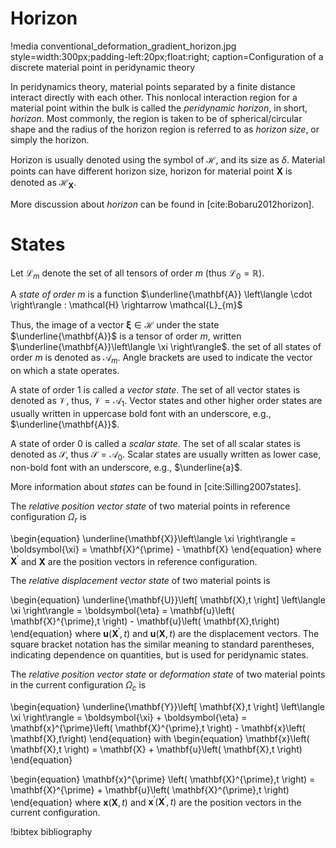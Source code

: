 # Horizon

!media conventional_deformation_gradient_horizon.jpg style=width:300px;padding-left:20px;float:right;
       caption=Configuration of a discrete material point in peridynamic theory

In peridynamics theory, material points separated by a finite distance interact directly with each other. This nonlocal interaction region for a material point within the bulk is called the $\textit{peridynamic horizon}$, in short, $\textit{horizon}$. Most commonly, the region is taken to be of spherical/circular shape and the radius of the horizon region is referred to as $\textit{horizon size}$, or simply the horizon.

Horizon is usually denoted using the symbol of $\mathcal{H}$, and its size as $\delta$. Material points can have different horizon size, horizon for material point $\mathbf{X}$ is denoted as $\mathcal{H}_{\mathbf{X}}$.

More discussion about $\textit{horizon}$ can be found in [cite:Bobaru2012horizon].

# States

Let $\mathcal{L}_{m}$ denote the set of all tensors of order $\textit{m}$ (thus $\mathcal{L_{0}} = \mathbb{R}$).

A $\textit{state of order m}$ is a function $\underline{\mathbf{A}} \left\langle \cdot \right\rangle : \mathcal{H} \rightarrow \mathcal{L}_{m}$

Thus, the image of a vector $\mathbf{\xi} \in \mathcal{H}$ under the state $\underline{\mathbf{A}}$ is a tensor of order $\textit{m}$, written $\underline{\mathbf{A}}\left\langle \xi \right\rangle$. the set of all states of order $\textit{m}$ is denoted as $\mathcal{A}_{m}$. Angle brackets are used to indicate the vector on which a state operates.

A state of order 1 is called a $\textit{vector state}$. The set of all vector states is denoted as $\mathcal{V}$, thus, $\mathcal{V}=\mathcal{A}_{1}$. Vector states and other higher order states are usually written in uppercase bold font with an underscore, e.g., $\underline{\mathbf{A}}$.

A state of order 0 is called a $\textit{scalar state}$. The set of all scalar states is denoted as $\mathcal{S}$, thus $\mathcal{S}=\mathcal{A}_{0}$. Scalar states are usually written as lower case, non-bold font with an underscore, e.g., $\underline{a}$.

More information about $\textit{states}$ can be found in [cite:Silling2007states].

The $\textit{relative position vector state}$ of two material points in reference configuration $\Omega_{r}$ is

\begin{equation}
  \underline{\mathbf{X}}\left\langle \xi \right\rangle = \boldsymbol{\xi} = \mathbf{X}^{\prime} - \mathbf{X}
\end{equation}
where $\mathbf{X}^{\prime}$ and $\mathbf{X}$ are the position vectors in reference configuration.

The $\textit{relative displacement vector state}$ of two material points is

\begin{equation}
  \underline{\mathbf{U}}\left[ \mathbf{X},t \right] \left\langle \xi \right\rangle = \boldsymbol{\eta} = \mathbf{u}\left( \mathbf{X}^{\prime},t \right) - \mathbf{u}\left( \mathbf{X},t\right)
\end{equation}
where $\mathbf{u}\left( \mathbf{X}^{\prime},t \right)$ and $\mathbf{u}\left( \mathbf{X},t\right)$ are the displacement vectors. The square bracket notation has the similar meaning to standard parentheses, indicating dependence on quantities, but is used for peridynamic states.

The $\textit{relative position vector state}$ or $\textit{deformation state}$ of two material points in the current configuration $\Omega_{c}$ is

\begin{equation}
  \underline{\mathbf{Y}}\left[ \mathbf{X},t \right] \left\langle \xi \right\rangle = \boldsymbol{\xi} + \boldsymbol{\eta} = \mathbf{x}^{\prime}\left( \mathbf{X}^{\prime},t \right) - \mathbf{x}\left( \mathbf{X},t\right)
\end{equation}
with
\begin{equation}
  \mathbf{x}\left( \mathbf{X},t \right) = \mathbf{X} + \mathbf{u}\left( \mathbf{X},t \right)
\end{equation}

\begin{equation}
  \mathbf{x}^{\prime} \left( \mathbf{X}^{\prime},t \right) = \mathbf{X}^{\prime} + \mathbf{u}\left( \mathbf{X}^{\prime},t \right)
\end{equation}
where $\mathbf{x}\left( \mathbf{X},t \right)$ and $\mathbf{x}^{\prime}\left( \mathbf{X}^{\prime},t\right)$ are the position vectors in the current configuration.

!bibtex bibliography
